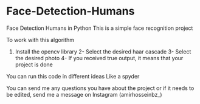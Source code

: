 # Face-Detection-Humans
Face Detection Humans in Python 
This is a simple face recognition project

To work with this algorithm
1. Install the opencv library
2- Select the desired haar cascade
3- Select the desired photo
4- If you received true output, it means that your project is done

You can run this code in different ideas
Like a spyder


You can send me any questions you have about the project or if it needs to be edited, send me a message on Instagram
(amirhosseinbz_)


